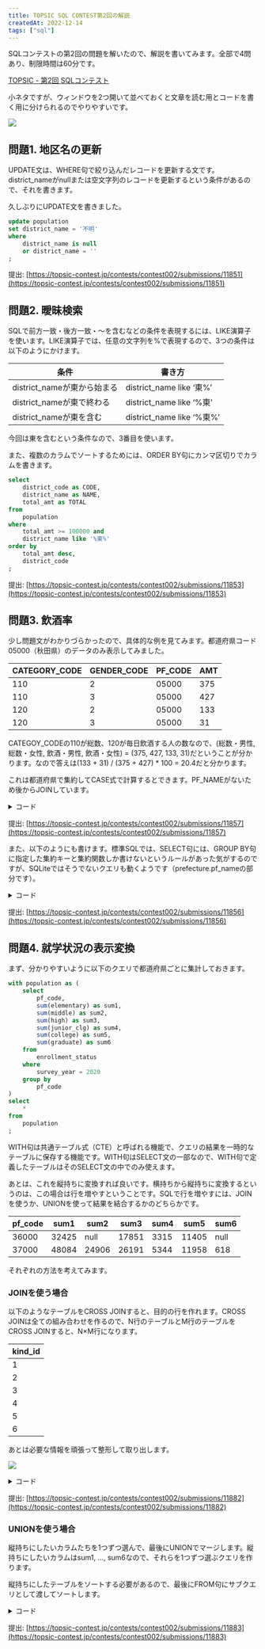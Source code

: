 ```yaml
---
title: TOPSIC SQL CONTEST第2回の解説
createdAt: 2022-12-14
tags: ["sql"]
---
```


SQLコンテストの第2回の問題を解いたので、解説を書いてみます。全部で4問あり、制限時間は60分です。

[TOPSIC - 第2回 SQLコンテスト](https://topsic-contest.jp/contests/contest002)

小ネタですが、ウィンドウを2つ開いて並べておくと文章を読む用とコードを書く用に分けられるのでやりやすいです。

![](https://i.gyazo.com/0257f3104e211bd251658f3a66c96bb0.png)

## 問題1. 地区名の更新

UPDATE文は、WHERE句で絞り込んだレコードを更新する文です。district_nameがnullまたは空文字列のレコードを更新するという条件があるので、それを書きます。

久しぶりにUPDATE文を書きました。

```sql
update population
set district_name = '不明'
where
    district_name is null
    or district_name = ''
;
```

提出: [https://topsic-contest.jp/contests/contest002/submissions/11851](https://topsic-contest.jp/contests/contest002/submissions/11851)

## 問題2. 曖昧検索

SQLで前方一致・後方一致・〜を含むなどの条件を表現するには、LIKE演算子を使います。LIKE演算子では、任意の文字列を%で表現するので、3つの条件は以下のようにかけます。

| 条件                        | 書き方                    |
| --------------------------- | ------------------------- |
| district_nameが東から始まる | district_name like ‘東%’  |
| district_nameが東で終わる   | district_name like ‘%東’  |
| district_nameが東を含む     | district_name like ‘%東%’ |

今回は東を含むという条件なので、3番目を使います。

また、複数のカラムでソートするためには、ORDER BY句にカンマ区切りでカラムを書きます。

```sql
select
    district_code as CODE,
    district_name as NAME,
    total_amt as TOTAL
from
    population
where
    total_amt >= 100000 and
    district_name like '%東%'
order by
    total_amt desc,
    district_code
;
```

提出: [https://topsic-contest.jp/contests/contest002/submissions/11853](https://topsic-contest.jp/contests/contest002/submissions/11853)

## 問題3. 飲酒率

少し問題文がわかりづらかったので、具体的な例を見てみます。都道府県コード05000（秋田県）のデータのみ表示してみました。

| CATEGORY_CODE | GENDER_CODE | PF_CODE | AMT |
| --- | --- | --- | --- |
| 110 | 2 | 05000 | 375 |
| 110 | 3 | 05000 | 427 |
| 120 | 2 | 05000 | 133 |
| 120 | 3 | 05000 | 31 |

CATEGOY_CODEの110が総数、120が毎日飲酒する人の数なので、(総数・男性, 総数・女性, 飲酒・男性, 飲酒・女性) = (375, 427, 133, 31)だということが分かります。なので答えは(133 + 31) / (375 + 427) * 100 = 20.4だと分かります。

これは都道府県で集約してCASE式で計算するとできます。PF_NAMEがないため後からJOINしています。

<details>
  <summary>コード</summary>

```sql
select
    prefecture.pf_code as CODE,
    prefecture.pf_name as NAME,
    round(100.0 * population.drink_amount / population.total_amount, 1) as PERCENTAGE
from
    (select
        pf_code,
        -- ある県の毎日飲酒する人数
        sum(case when category_code = '120' then amt else 0 end) as drink_amount,
        -- ある県の合計人数
        sum(case when category_code = '110' then amt else 0 end) as total_amount
    from
        drink_habits
    where
        gender_code in ('2', '3')
    group by
        pf_code
    ) population
    inner join prefecture
    using (pf_code)
order by
    percentage desc,
    prefecture.pf_code desc
;
```
</details>

提出: [https://topsic-contest.jp/contests/contest002/submissions/11857](https://topsic-contest.jp/contests/contest002/submissions/11857)

また、以下のようにも書けます。標準SQLでは、SELECT句には、GROUP BY句に指定した集約キーと集約関数しか書けないというルールがあった気がするのですが、SQLiteではそうでないクエリも動くようです（prefecture.pf_nameの部分です）。

<details>
  <summary>コード</summary>

  ```sql
  select
      prefecture.pf_code as CODE,
      prefecture.pf_name as NAME,
      round(
          100.0 * sum(case when category_code = '120' then amt else 0 end) /
              sum(case when category_code = '110' then amt else 0 end),
          1
      ) as PERCENTAGE
  from
      drink_habits
      inner join prefecture
      using (pf_code)
  where
      gender_code in ('2', '3')
  group by
      pf_code
  order by
      percentage desc,
      prefecture.pf_code desc
  ;
  ```
</details>

提出: [https://topsic-contest.jp/contests/contest002/submissions/11856](https://topsic-contest.jp/contests/contest002/submissions/11856)

## 問題4. 就学状況の表示変換

まず、分かりやすいように以下のクエリで都道府県ごとに集計しておきます。

```sql
with population as (
    select
        pf_code,
        sum(elementary) as sum1,
        sum(middle) as sum2,
        sum(high) as sum3,
        sum(junior_clg) as sum4,
        sum(college) as sum5,
        sum(graduate) as sum6
    from
        enrollment_status
    where
        survey_year = 2020
    group by
        pf_code
)
select
	*
from
	population
;
```

WITH句は共通テーブル式（CTE）と呼ばれる機能で、クエリの結果を一時的なテーブルに保存する機能です。WITH句はSELECT文の一部なので、WITH句で定義したテーブルはそのSELECT文の中でのみ使えます。

あとは、これを縦持ちに変換すれば良いです。横持ちから縦持ちに変換するというのは、この場合は行を増やすということです。SQLで行を増やすには、JOINを使うか、UNIONを使って結果を結合するかのどちらかです。

| pf_code | sum1  | sum2  | sum3  | sum4 | sum5  | sum6 |
| ------- | ----- | ----- | ----- | ---- | ----- | ---- |
| 36000   | 32425 | null  | 17851 | 3315 | 11405 | null |
| 37000   | 48084 | 24906 | 26191 | 5344 | 11958 | 618  |

それぞれの方法を考えてみます。

### JOINを使う場合

以下のようなテーブルをCROSS JOINすると、目的の行を作れます。CROSS JOINは全ての組み合わせを作るので、N行のテーブルとM行のテーブルをCROSS JOINすると、N×M行になります。

| kind_id |
| ------- |
| 1       |
| 2       |
| 3       |
| 4       |
| 5       |
| 6       |

あとは必要な情報を頑張って整形して取り出します。

![](https://i.gyazo.com/96da02ab041c643749c110e8258b1dca.jpg)

<details>
  <summary>コード</summary>

```sql
with population as (
    select
        pf_code,
        sum(elementary) as sum1,
        sum(middle) as sum2,
        sum(high) as sum3,
        sum(junior_clg) as sum4,
        sum(college) as sum5,
        sum(graduate) as sum6
    from
        enrollment_status
    where
        survey_year = 2020
    group by
        pf_code
),
kind as (
    select 1 as kind_id, '小学校' as kind_name
    union all select 2, '中学校'
    union all select 3, '高校'
    union all select 4, '短大'
    union all select 5, '大学'
    union all select 6, '大学院'
)
select
    2020 as SV_YEAR,
    PR.pf_name as PREFECTURE,
    K.kind_name as KIND,
    (case K.kind_id
        when 1 then sum1
        when 2 then sum2
        when 3 then sum3
        when 4 then sum4
        when 5 then sum5
        when 6 then sum6
        else 0
    end) as AMT
from
    population P
    cross join kind K
    inner join prefecture PR
    on P.pf_code = PR.pf_code
where
    AMT is not null
order by
    P.pf_code,
    K.kind_id
;
```
</details>

提出: [https://topsic-contest.jp/contests/contest002/submissions/11882](https://topsic-contest.jp/contests/contest002/submissions/11882)

### UNIONを使う場合

縦持ちにしたいカラムたちを1つずつ選んで、最後にUNIONでマージします。縦持ちにしたいカラムはsum1, …, sum6なので、それらを1つずつ選ぶクエリを作ります。

縦持ちにしたテーブルをソートする必要があるので、最後にFROM句にサブクエリとして渡してソートします。

<details>
  <summary>コード</summary>

```sql
with population as (
    select
        survey_year,
        pf_code,
        sum(elementary) as sum1,
        sum(middle) as sum2,
        sum(high) as sum3,
        sum(junior_clg) as sum4,
        sum(college) as sum5,
        sum(graduate) as sum6
    from
        enrollment_status
    where
        survey_year = 2020
    group by
        pf_code
)
select
    survey_year as SV_YEAR,
    pf_name as PREFECTURE,
    kind_name as KIND,
    sum as AMT
from (
    select P.survey_year, PR.*, 1 as kind_id, '小学校' as kind_name, sum1 as sum
    from population P join prefecture PR using (pf_code)
    union all
    select P.survey_year, PR.*, 2, '中学校', sum2
    from population P join prefecture PR using (pf_code)
    union all
    select P.survey_year, PR.*, 3, '高校', sum3
    from population P join prefecture PR using (pf_code)
    union all
    select P.survey_year, PR.*, 4, '短大', sum4
    from population P join prefecture PR using (pf_code)
    union all
    select P.survey_year, PR.*, 5, '大学', sum5
    from population P join prefecture PR using (pf_code)
    union all
    select P.survey_year, PR.*, 6, '大学院', sum6
    from population P join prefecture PR using (pf_code)
)
where
    sum is not null
order by
    pf_code,
    kind_id
;
```
</details>

提出: [https://topsic-contest.jp/contests/contest002/submissions/11883](https://topsic-contest.jp/contests/contest002/submissions/11883)
